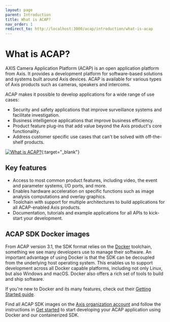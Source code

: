 ```yaml
---
layout: page
parent: Introduction
title: What is ACAP?
nav_order: 1
redirect_to: http://localhost:3000/acap/introduction/what-is-acap
---
```


# What is ACAP?

AXIS Camera Application Platform (ACAP) is an open application platform from Axis. It provides a development platform for software-based solutions and systems built around Axis devices. ACAP is available for various types of Axis products such as cameras, speakers and intercoms.

ACAP makes it possible to develop applications for a wide range of use cases:

- Security and safety applications that improve surveillance systems and facilitate investigation.
- Business intelligence applications that improve business efficiency.
- Product feature plug-ins that add value beyond the Axis product's core functionality.
- Address customer specific use cases that can't be solved with off-the-shelf products.

[![What is ACAP?](https://img.youtube.com/vi/vDgC11sXuwE/hqdefault.jpg)](https://www.youtube.com/watch?v=vDgC11sXuwE){:target="_blank"}

## Key features

- Access to most common product features, including video, the event and parameter systems, I/O ports, and more.
- Enables hardware acceleration on specific functions such as image analysis computations and overlay graphics.
- Toolchain with support for multiple architectures to build applications for all ACAP-enabled Axis products.
- Documentation, tutorials and example applications for all APIs to kick-start your development.

## ACAP SDK Docker images

From ACAP version 3.1, the SDK format relies on the [Docker](https://www.docker.com/) toolchain, something we see many developers use to manage their software. An important advantage of using Docker is that the SDK can be decoupled from the underlying host operating system. This enables us to support development across all Docker capable platforms, including not only Linux, but also Windows and macOS. Docker also offers a rich set of tools to build and ship software.

If you're new to Docker and its many features, check out their [Getting Started guide](https://www.docker.com/get-started).

Find all ACAP SDK images on the [Axis organization account](https://hub.docker.com/u/axisecp) and follow the instructions in [Get started](../get-started) to start developing your ACAP application using Docker and our containerized SDK.
